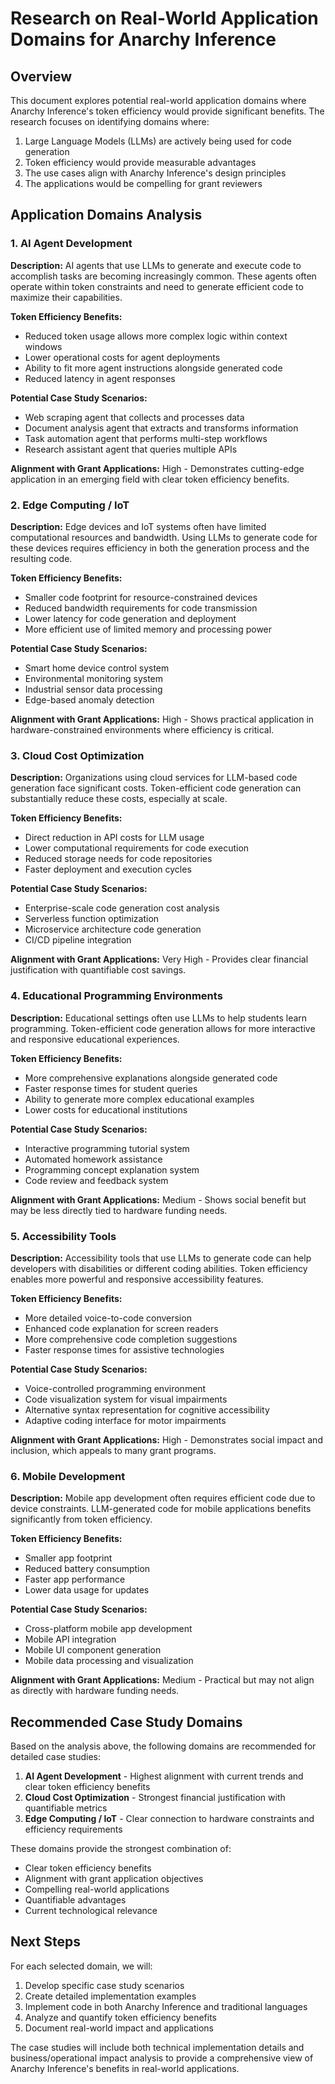 # Research on Real-World Application Domains for Anarchy Inference

## Overview

This document explores potential real-world application domains where Anarchy Inference's token efficiency would provide significant benefits. The research focuses on identifying domains where:

1. Large Language Models (LLMs) are actively being used for code generation
2. Token efficiency would provide measurable advantages
3. The use cases align with Anarchy Inference's design principles
4. The applications would be compelling for grant reviewers

## Application Domains Analysis

### 1. AI Agent Development

**Description:**
AI agents that use LLMs to generate and execute code to accomplish tasks are becoming increasingly common. These agents often operate within token constraints and need to generate efficient code to maximize their capabilities.

**Token Efficiency Benefits:**
- Reduced token usage allows more complex logic within context windows
- Lower operational costs for agent deployments
- Ability to fit more agent instructions alongside generated code
- Reduced latency in agent responses

**Potential Case Study Scenarios:**
- Web scraping agent that collects and processes data
- Document analysis agent that extracts and transforms information
- Task automation agent that performs multi-step workflows
- Research assistant agent that queries multiple APIs

**Alignment with Grant Applications:**
High - Demonstrates cutting-edge application in an emerging field with clear token efficiency benefits.

### 2. Edge Computing / IoT

**Description:**
Edge devices and IoT systems often have limited computational resources and bandwidth. Using LLMs to generate code for these devices requires efficiency in both the generation process and the resulting code.

**Token Efficiency Benefits:**
- Smaller code footprint for resource-constrained devices
- Reduced bandwidth requirements for code transmission
- Lower latency for code generation and deployment
- More efficient use of limited memory and processing power

**Potential Case Study Scenarios:**
- Smart home device control system
- Environmental monitoring system
- Industrial sensor data processing
- Edge-based anomaly detection

**Alignment with Grant Applications:**
High - Shows practical application in hardware-constrained environments where efficiency is critical.

### 3. Cloud Cost Optimization

**Description:**
Organizations using cloud services for LLM-based code generation face significant costs. Token-efficient code generation can substantially reduce these costs, especially at scale.

**Token Efficiency Benefits:**
- Direct reduction in API costs for LLM usage
- Lower computational requirements for code execution
- Reduced storage needs for code repositories
- Faster deployment and execution cycles

**Potential Case Study Scenarios:**
- Enterprise-scale code generation cost analysis
- Serverless function optimization
- Microservice architecture code generation
- CI/CD pipeline integration

**Alignment with Grant Applications:**
Very High - Provides clear financial justification with quantifiable cost savings.

### 4. Educational Programming Environments

**Description:**
Educational settings often use LLMs to help students learn programming. Token-efficient code generation allows for more interactive and responsive educational experiences.

**Token Efficiency Benefits:**
- More comprehensive explanations alongside generated code
- Faster response times for student queries
- Ability to generate more complex educational examples
- Lower costs for educational institutions

**Potential Case Study Scenarios:**
- Interactive programming tutorial system
- Automated homework assistance
- Programming concept explanation system
- Code review and feedback system

**Alignment with Grant Applications:**
Medium - Shows social benefit but may be less directly tied to hardware funding needs.

### 5. Accessibility Tools

**Description:**
Accessibility tools that use LLMs to generate code can help developers with disabilities or different coding abilities. Token efficiency enables more powerful and responsive accessibility features.

**Token Efficiency Benefits:**
- More detailed voice-to-code conversion
- Enhanced code explanation for screen readers
- More comprehensive code completion suggestions
- Faster response times for assistive technologies

**Potential Case Study Scenarios:**
- Voice-controlled programming environment
- Code visualization system for visual impairments
- Alternative syntax representation for cognitive accessibility
- Adaptive coding interface for motor impairments

**Alignment with Grant Applications:**
High - Demonstrates social impact and inclusion, which appeals to many grant programs.

### 6. Mobile Development

**Description:**
Mobile app development often requires efficient code due to device constraints. LLM-generated code for mobile applications benefits significantly from token efficiency.

**Token Efficiency Benefits:**
- Smaller app footprint
- Reduced battery consumption
- Faster app performance
- Lower data usage for updates

**Potential Case Study Scenarios:**
- Cross-platform mobile app development
- Mobile API integration
- Mobile UI component generation
- Mobile data processing and visualization

**Alignment with Grant Applications:**
Medium - Practical but may not align as directly with hardware funding needs.

## Recommended Case Study Domains

Based on the analysis above, the following domains are recommended for detailed case studies:

1. **AI Agent Development** - Highest alignment with current trends and clear token efficiency benefits
2. **Cloud Cost Optimization** - Strongest financial justification with quantifiable metrics
3. **Edge Computing / IoT** - Clear connection to hardware constraints and efficiency requirements

These domains provide the strongest combination of:
- Clear token efficiency benefits
- Alignment with grant application objectives
- Compelling real-world applications
- Quantifiable advantages
- Current technological relevance

## Next Steps

For each selected domain, we will:
1. Develop specific case study scenarios
2. Create detailed implementation examples
3. Implement code in both Anarchy Inference and traditional languages
4. Analyze and quantify token efficiency benefits
5. Document real-world impact and applications

The case studies will include both technical implementation details and business/operational impact analysis to provide a comprehensive view of Anarchy Inference's benefits in real-world applications.
